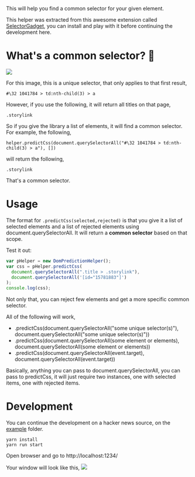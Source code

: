 This will help you find a common selector for your given element.

This helper was extracted from this awesome extension called [SelectorGadget](https://chrome.google.com/webstore/detail/selectorgadget/mhjhnkcfbdhnjickkkdbjoemdmbfginb), you can install and play with it before continuing the development here.

# What's a **common selector**? 🤔

![](http://i.imgur.com/9txG5YT.png)

For this image, this is a unique selector, that only applies to that first result,

```
#\32 1041784 > td:nth-child(3) > a
```

However, if you use the following, it will return all titles on that page,

```
.storylink
```

So if you give the library a list of elements, it will find a common selector. For example, the following,

```
helper.predictCss(document.querySelectorAll("#\32 1041784 > td:nth-child(3) > a"), [])
```

will return the following,

```
.storylink
```

That's a common selector.

# Usage

The format for `.predictCss(selected,rejected)` is that you give it a list of selected elements and a list of rejected elements using document.querySelectorAll. It will return a **common selector** based on that scope.

Test it out:

```js
var pHelper = new DomPredictionHelper();
var css = pHelper.predictCss(
  document.querySelectorAll(".title > .storylink"),
  document.querySelectorAll('[id="15781883"]')
);
console.log(css);
```

Not only that, you can reject few elements and get a more specific common selector.

All of the following will work,

- .predictCss(document.querySelectorAll("some unique selector(s)"), document.querySelectorAll("some unique selector(s)"))
- .predictCss(document.querySelectorAll(some element or elements), document.querySelectorAll(some element or elements))
- .predictCss(document.querySelectorAll(event.target), document.querySelectorAll(event.target))

Basically, anything you can pass to document.querySelectorAll, you can pass to predictCss, it will just require two instances, one with selected items, one with rejected items.

# Development

You can continue the development on a hacker news source, on the [example](example) folder.

```
yarn install
yarn run start
```

Open browser and go to http://localhost:1234/

Your window will look like this,
![](http://i.imgur.com/ntD9ZQ5.png)
